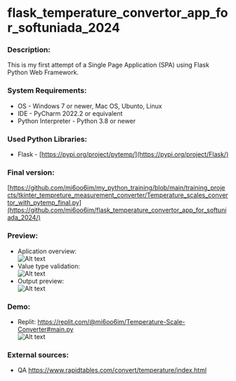 # flask_temperature_convertor_app_for_softuniada_2024


### Description:
This is my first attempt of a Single Page Application (SPA) using Flask Python Web Framework.


### System Requirements:
* OS - Windows 7 or newer, Mac OS, Ubunto, Linux
* IDE - PyCharm 2022.2 or equivalent
* Python Interpreter - Python 3.8 or newer

### Used Python Libraries:
* Flask - [https://pypi.org/project/pytemp/](https://pypi.org/project/Flask/)


### Final version:
[https://github.com/mi6oo6im/my_python_training/blob/main/training_projects/tkinter_tempreture_measurement_converter/Temperature_scales_convertor_with_pytemp_final.py](https://github.com/mi6oo6im/flask_temperature_convertor_app_for_softuniada_2024/)


### Preview:
* Aplication overview:  <br>
![Alt text](Temperature_scales_convertor.png)
* Value type validation:  <br>
![Alt text](Temperature_scales_convertor_validation_err.png)
* Output preview:  <br>
![Alt text](Temperature_scales_convertor_output.png)


### Demo:
* Replit: https://replit.com/@mi6oo6im/Temperature-Scale-Converter#main.py  <br>
![Alt text](Temperature_scales_convertor_replit.png)

### External sources:
* QA https://www.rapidtables.com/convert/temperature/index.html
